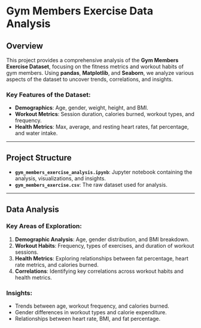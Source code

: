 # Gym Members Exercise Data Analysis

## Overview

This project provides a comprehensive analysis of the **Gym Members Exercise Dataset**, focusing on the fitness metrics and workout habits of gym members. Using **pandas**, **Matplotlib**, and **Seaborn**, we analyze various aspects of the dataset to uncover trends, correlations, and insights.

### Key Features of the Dataset:
- **Demographics**: Age, gender, weight, height, and BMI.
- **Workout Metrics**: Session duration, calories burned, workout types, and frequency.
- **Health Metrics**: Max, average, and resting heart rates, fat percentage, and water intake.

---

## Project Structure

- **`gym_members_exercise_analysis.ipynb`**: Jupyter notebook containing the analysis, visualizations, and insights.
- **`gym_members_exercise.csv`**: The raw dataset used for analysis.

---

## Data Analysis

### Key Areas of Exploration:
1. **Demographic Analysis**: Age, gender distribution, and BMI breakdown.
2. **Workout Habits**: Frequency, types of exercises, and duration of workout sessions.
3. **Health Metrics**: Exploring relationships between fat percentage, heart rate metrics, and calories burned.
4. **Correlations**: Identifying key correlations across workout habits and health metrics.

### Insights:
- Trends between age, workout frequency, and calories burned.
- Gender differences in workout types and calorie expenditure.
- Relationships between heart rate, BMI, and fat percentage.
